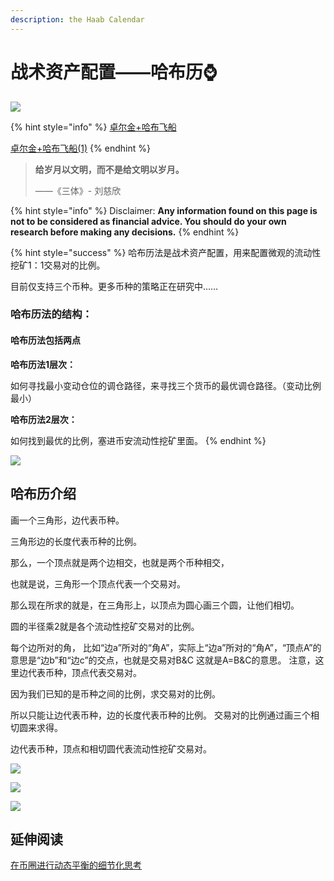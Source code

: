 ```yaml
---
description: the Haab Calendar
---
```


# 战术资产配置——哈布历⌚️

![](../../../.gitbook/assets/QQ20210625-3.jpg)

{% hint style="info" %}
[卓尔金+哈布飞船](https://share.weiyun.com/O2bZwwMx)

[卓尔金+哈布飞船(1)](https://share.weiyun.com/kqakKw4y)
{% endhint %}

> **给岁月以文明，而不是给文明以岁月。**
>
> ——《三体》- 刘慈欣

{% hint style="info" %}
Disclaimer: **Any information found on this page is not to be considered as financial advice. You should do your own research before making any decisions.**
{% endhint %}

{% hint style="success" %}
哈布历法是战术资产配置，用来配置微观的流动性挖矿1：1交易对的比例。

目前仅支持三个币种。更多币种的策略正在研究中……

### 哈布历法的结构：

#### 哈布历法包括两点

**哈布历法1层次：**

如何寻找最小变动仓位的调仓路径，来寻找三个货币的最优调仓路径。（变动比例最小）

**哈布历法2层次：**

如何找到最优的比例，塞进币安流动性挖矿里面。
{% endhint %}

![](<../../../.gitbook/assets/屏幕快照 2021-05-20 下午5.40.07.png>)

## 哈布历介绍

画一个三角形，边代表币种。

三角形边的长度代表币种的比例。

那么，一个顶点就是两个边相交，也就是两个币种相交，

也就是说，三角形一个顶点代表一个交易对。

那么现在所求的就是，在三角形上，以顶点为圆心画三个圆，让他们相切。

圆的半径乘2就是各个流动性挖矿交易对的比例。

每个边所对的角， 比如“边a”所对的“角A”，实际上“边a”所对的“角A”，“顶点A”的意思是“边b”和“边c”的交点，也就是交易对B\&C 这就是A=B\&C的意思。 注意，这里边代表币种，顶点代表交易对。

因为我们已知的是币种之间的比例，求交易对的比例。

所以只能让边代表币种，边的长度代表币种的比例。 交易对的比例通过画三个相切圆来求得。

边代表币种，顶点和相切圆代表流动性挖矿交易对。

![](<../../../.gitbook/assets/image (23).png>)

![](<../../../.gitbook/assets/屏幕快照 2021-05-20 下午5.42.35.png>)

![](<../../../.gitbook/assets/屏幕快照 2021-05-20 下午8.29.59.png>)

## 延伸阅读

[在币圈进行动态平衡的细节化思考](https://guhhhhaa.gitbook.io/joinquant/joinquant/zai-bi-quan-jin-hang-dong-tai-ping-heng-de-xi-jie-hua-si-kao)
